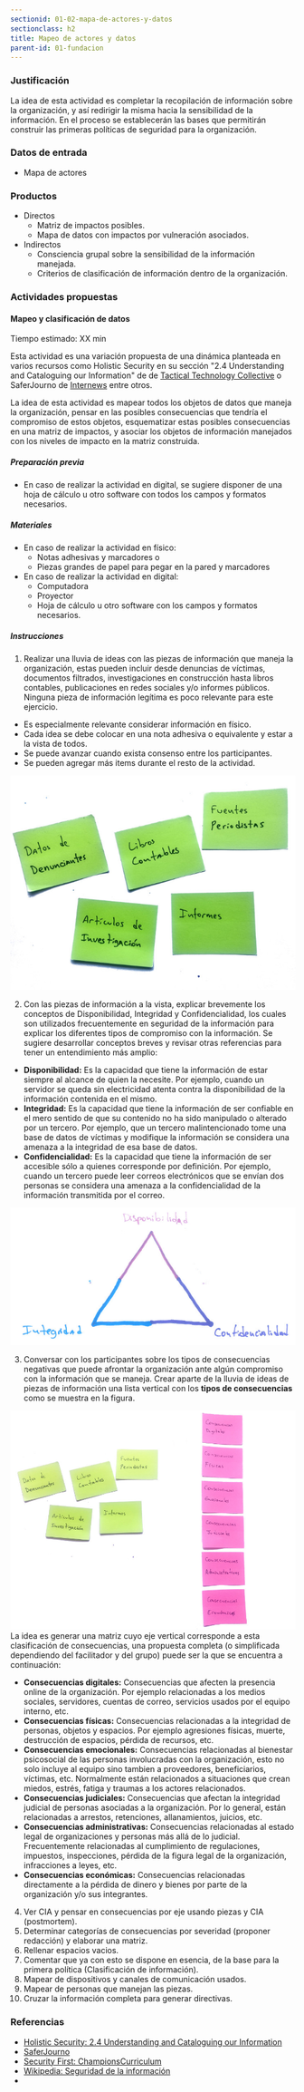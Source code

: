 ```yaml
---
sectionid: 01-02-mapa-de-actores-y-datos
sectionclass: h2
title: Mapeo de actores y datos
parent-id: 01-fundacion
---
```

### Justificación
La idea de esta actividad es completar la recopilación de información sobre la organización, y así redirigir la misma hacia la sensibilidad de la información. En el proceso se establecerán las bases que permitirán construir las primeras políticas de seguridad para la organización.

### Datos de entrada
* Mapa de actores

### Productos
* Directos
  * Matriz de impactos posibles.
  * Mapa de datos con impactos por vulneración asociados.
* Indirectos
  * Consciencia grupal sobre la sensibilidad de la información manejada.
  * Criterios de clasificación de información dentro de la organización.

### Actividades propuestas

#### Mapeo y clasificación de datos
Tiempo estimado: XX min

Esta actividad es una variación propuesta de una dinámica planteada en varios recursos como Holistic Security en su sección "2.4 Understanding and Cataloguing our Information" de de [Tactical Technology Collective](https://tacticaltech.org/) o SaferJourno de [Internews](https://internews.org) entre otros.

La idea de esta actividad es mapear todos los objetos de datos que maneja la organización, pensar en las posibles consecuencias que tendría el compromiso de estos objetos, esquematizar estas posibles consecuencias en una matriz de impactos, y asociar los objetos de información manejados con los niveles de impacto en la matriz construida.

##### Preparación previa
* En caso de realizar la actividad en digital, se sugiere disponer de una hoja de cálculo u otro software con todos los campos y formatos necesarios.

##### Materiales
* En caso de realizar la actividad en físico:
  * Notas adhesivas y marcadores o
  * Piezas grandes de papel para pegar en la pared y marcadores
* En caso de realizar la actividad en digital:
  * Computadora
  * Proyector
  * Hoja de cálculo u otro software con los campos y formatos necesarios.

##### Instrucciones
1. Realizar una lluvia de ideas con las piezas de información que maneja la organización, estas pueden incluir desde denuncias de víctimas, documentos filtrados, investigaciones en construcción hasta libros contables, publicaciones en redes sociales y/o informes públicos. Ninguna pieza de información legítima es poco relevante para este ejercicio.
  * Es especialmente relevante considerar información en físico. 
  * Cada idea se debe colocar en una nota adhesiva o equivalente y estar a la vista de todos.
  * Se puede avanzar cuando exista consenso entre los participantes.
  * Se pueden agregar más items durante el resto de la actividad.

  ![Gráfico con notas de ejemplo](../img/0103-1.jpg)

2. Con las piezas de información a la vista, explicar brevemente los conceptos de Disponibilidad, Integridad y Confidencialidad, los cuales son utilizados frecuentemente en seguridad de la información para explicar los diferentes tipos de compromiso con la información. Se sugiere desarrollar conceptos breves y revisar otras referencias para tener un entendimiento más amplio:
  * **Disponibilidad:** Es la capacidad que tiene la información de estar siempre al alcance de quien la necesite. Por ejemplo, cuando un servidor se queda sin electricidad atenta contra la disponibilidad de la información contenida en el mismo.
  * **Integridad:** Es la capacidad que tiene la información de ser confiable en  el mero sentido de que su contenido no ha sido manipulado o alterado por un tercero. Por ejemplo, que un tercero malintencionado tome una base de datos de víctimas y modifique la información se considera una amenaza a la integridad de esa base de datos.
  * **Confidencialidad:** Es la capacidad que tiene la información de ser accesible sólo a quienes corresponde por definición. Por ejemplo, cuando un tercero puede leer correos electrónicos que se envían dos personas se considera una amenaza a la confidencialidad de la información transmitida por el correo.

  ![Gráfico CIA](../img/0103-2.jpg)

3. Conversar con los participantes sobre los tipos de consecuencias negativas que puede afrontar la organización ante algún compromiso con la información que se maneja. Crear aparte de la lluvia de ideas de piezas de información una lista vertical con los **tipos de consecuencias** como se muestra en la figura.

  ![Grafico con los ejes propuestos más abajo](../img/0103-3.jpg)
  La idea es generar una matriz cuyo eje vertical corresponde a esta clasificación de consecuencias, una propuesta completa (o simplificada dependiendo del facilitador y del grupo) puede ser la que se encuentra a continuación:
  * **Consecuencias digitales:** Consecuencias que afecten la presencia online de la organización. Por ejemplo relacionadas a los medios sociales, servidores, cuentas de correo, servicios usados por el equipo interno, etc.
  * **Consecuencias físicas:** Consecuencias relacionadas a la integridad de personas, objetos y espacios. Por ejemplo agresiones físicas, muerte, destrucción de espacios, pérdida de recursos, etc.
  * **Consecuencias emocionales:** Consecuencias relacionadas al bienestar psicosocial de las personas involucradas con la organización, esto no solo incluye al equipo sino tambien a proveedores, beneficiarios, víctimas, etc. Normalmente están relacionados a situaciones que crean miedos, estrés, fatiga y traumas a los actores relacionados.
  * **Consecuencias judiciales:** Consecuencias que afectan la integridad judicial de personas asociadas a la organización. Por lo general, están relacionadas a arrestos, retenciones, allanamientos, juicios, etc.
  * **Consecuencias administrativas:** Consecuencias relacionadas al estado legal de organizaciones y personas más allá de lo judicial. Frecuentemente relacionadas al cumplimiento de regulaciones, impuestos, inspecciones, pérdida de la figura legal de la organización, infracciones a leyes, etc.
  * **Consecuencias económicas:** Consecuencias relacionadas directamente a la pérdida de dinero y bienes por parte de la organización y/o sus integrantes.

4. Ver CIA y pensar en consecuencias por eje usando piezas y CIA (postmortem).
5. Determinar categorías de consecuencias por severidad (proponer redacción) y elaborar una matriz.
6. Rellenar espacios vacios.
7. Comentar que ya con esto se dispone en esencia, de la base para la primera política (Clasificación de información).
8. Mapear de dispositivos y canales de comunicación usados.
9. Mapear de personas que manejan las piezas.
10. Cruzar la información completa para generar directivas.


### Referencias
* [Holistic Security: 2.4 Understanding and Cataloguing our Information](https://holistic-security.tacticaltech.org/chapters/explore/2-4-understanding-and-cataloguing-our-information)
* [SaferJourno](https://www.internews.org/resource/saferjourno-digital-security-resources-media-trainers)
* [Security First: ChampionsCurriculum](https://github.com/securityfirst/championscurriculum/blob/master/communications.md)
* [Wikipedia: Seguridad de la información](https://es.wikipedia.org/wiki/Seguridad_de_la_informaci%C3%B3n)
*
